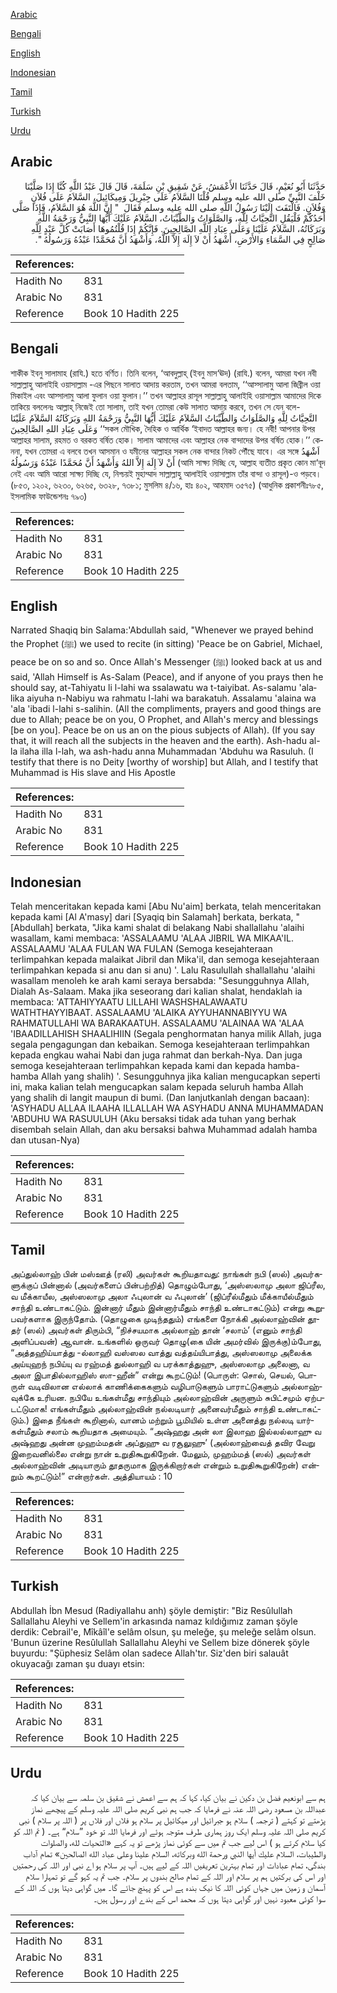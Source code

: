 [Arabic](#arabic)

[Bengali](#bengali)

[English](#english)

[Indonesian](#indonesian)

[Tamil](#tamil)

[Turkish](#turkish)

[Urdu](#urdu)

## Arabic


<div dir="rtl" lang="ar" style={{fontSize:'larger',backgroundColor:'#f8f9fa',padding:20}}>
حَدَّثَنَا أَبُو نُعَيْمٍ، قَالَ حَدَّثَنَا الأَعْمَشُ، عَنْ شَقِيقِ بْنِ سَلَمَةَ، قَالَ قَالَ عَبْدُ اللَّهِ كُنَّا إِذَا صَلَّيْنَا خَلْفَ النَّبِيِّ صلى الله عليه وسلم قُلْنَا السَّلاَمُ عَلَى جِبْرِيلَ وَمِيكَائِيلَ، السَّلاَمُ عَلَى فُلاَنٍ وَفُلاَنٍ‏.‏ فَالْتَفَتَ إِلَيْنَا رَسُولُ اللَّهِ صلى الله عليه وسلم فَقَالَ ‏ "‏ إِنَّ اللَّهَ هُوَ السَّلاَمُ، فَإِذَا صَلَّى أَحَدُكُمْ فَلْيَقُلِ التَّحِيَّاتُ لِلَّهِ، وَالصَّلَوَاتُ وَالطَّيِّبَاتُ، السَّلاَمُ عَلَيْكَ أَيُّهَا النَّبِيُّ وَرَحْمَةُ اللَّهِ وَبَرَكَاتُهُ، السَّلاَمُ عَلَيْنَا وَعَلَى عِبَادِ اللَّهِ الصَّالِحِينَ‏.‏ فَإِنَّكُمْ إِذَا قُلْتُمُوهَا أَصَابَتْ كُلَّ عَبْدٍ لِلَّهِ صَالِحٍ فِي السَّمَاءِ وَالأَرْضِ، أَشْهَدُ أَنْ لاَ إِلَهَ إِلاَّ اللَّهُ، وَأَشْهَدُ أَنَّ مُحَمَّدًا عَبْدُهُ وَرَسُولُهُ ‏"‏‏.‏
</div>
<div style={{backgroundColor:'#f8f9fa',padding:20, marginBottom: 10}}><table> <thead> <tr> <th>References:</th> <th></th> </tr> </thead> <tbody><tr><td>Hadith No</td><td>831</td></tr><tr><td>Arabic No</td><td>831</td></tr><tr><td>Reference</td><td>Book 10 Hadith 225</td></tr></tbody></table></div>

## Bengali


<div dir="ltr" lang="bn" style={{fontSize:'larger',backgroundColor:'#f8f9fa',padding:20}}>
শাকীক ইবনু সালামাহ (রাযি.) হতে বর্ণিত। তিনি বলেন, ‘আবদুল্লাহ্ (ইবনু মাস‘ঊদ) (রাযি.) বলেন, আমরা যখন নবী সাল্লাল্লাহু আলাইহি ওয়াসাল্লাম -এর পিছনে সালাত আদায় করতাম, তখন আমরা বলতাম, ‘‘আস্সালামু আলা জিব্রীল ওয়া মিকাইল এবং আস্সালামু আলা ফুলান ওয়া ফুলান।’’ তখন আল্লাহর রাসূল সাল্লাল্লাহু আলাইহি ওয়াসাল্লাম আমাদের দিকে তাকিয়ে বললেনঃ আল্লাহ্ নিজেই তো সালাম, তাই যখন তোমরা কেউ সালাত আদায় করবে, তখন সে যেন বলে- التَّحِيَّاتُ لِلَّهِ وَالصَّلَوَاتُ وَالطَّيِّبَاتُ السَّلاَمُ عَلَيْكَ أَيُّهَا النَّبِيُّ وَرَحْمَةُ اللهِ وَبَرَكَاتُهُ السَّلاَمُ عَلَيْنَا وَعَلَى عِبَادِ اللهِ الصَّالِحِينَ ‘‘সকল মৌখিক, দৈহিক ও আর্থিক ‘ইবাদত আল্লাহর জন্য। হে নবী! আপনার উপর আল্লাহর সালাম, রহমত ও বরকত বর্ষিত হোক। সালাম আমাদের এবং আল্লাহর নেক বান্দাদের উপর বর্ষিত হোক।’’ কেননা, যখন তোমরা এ বলবে তখন আসমান ও যমীনের আল্লাহর সকল নেক বান্দার নিকট পৌঁছে যাবে। এর সঙ্গে اَشْهَدُ أَنْ لآ إِلَهَ إِلاَّ اللهُ وَأَشْهَدُ أَنَّ مُحَمَّدًا عَبْدُهُ وَرَسُولُهُ (আমি সাক্ষ্য দিচ্ছি যে, আল্লাহ ব্যতীত প্রকৃত কোন মা‘বূদ নেই এবং আমি আরো সাক্ষ্য দিচ্ছি যে, নিশ্চয়ই মুহাম্মাদ সাল্লাল্লাহু আলাইহি ওয়াসাল্লাম তাঁর বান্দা ও রাসূল)-ও পড়বে। (৮৫৩, ১২০২, ৬২৩০, ৬২৬৫, ৬৩২৮, ৭৩৮১; মুসলিম ৪/১৬, হাঃ ৪০২, আহমাদ ৩৫৭৫) (আধুনিক প্রকাশনীঃ৭৮৫, ইসলামিক ফাউন্ডেশনঃ ৭৯৩)
</div>
<div style={{backgroundColor:'#f8f9fa',padding:20, marginBottom: 10}}><table> <thead> <tr> <th>References:</th> <th></th> </tr> </thead> <tbody><tr><td>Hadith No</td><td>831</td></tr><tr><td>Arabic No</td><td>831</td></tr><tr><td>Reference</td><td>Book 10 Hadith 225</td></tr></tbody></table></div>

## English


<div dir="ltr" lang="en" style={{fontSize:'larger',backgroundColor:'#f8f9fa',padding:20}}>
Narrated Shaqiq bin Salama:'Abdullah said, "Whenever we prayed behind the Prophet (ﷺ) we used to recite (in sitting) 'Peace be on Gabriel, Michael, peace be on so and so. Once Allah's Messenger (ﷺ) looked back at us and said, 'Allah Himself is As-Salam (Peace), and if anyone of you prays then he should say, at-Tahiyatu li l-lahi wa ssalawatu wa t-taiyibat. As-salamu 'alalika aiyuha n-Nabiyu wa rahmatu l-lahi wa barakatuh. Assalamu 'alaina wa 'ala 'ibadi l-lahi s-salihin. (All the compliments, prayers and good things are due to Allah; peace be on you, O Prophet, and Allah's mercy and blessings [be on you]. Peace be on us an on the pious subjects of Allah). (If you say that, it will reach all the subjects in the heaven and the earth). Ash-hadu al-la ilaha illa l-lah, wa ash-hadu anna Muhammadan 'Abduhu wa Rasuluh. (I testify that there is no Deity [worthy of worship] but Allah, and I testify that Muhammad is His slave and His Apostle
</div>
<div style={{backgroundColor:'#f8f9fa',padding:20, marginBottom: 10}}><table> <thead> <tr> <th>References:</th> <th></th> </tr> </thead> <tbody><tr><td>Hadith No</td><td>831</td></tr><tr><td>Arabic No</td><td>831</td></tr><tr><td>Reference</td><td>Book 10 Hadith 225</td></tr></tbody></table></div>

## Indonesian


<div dir="ltr" lang="id" style={{fontSize:'larger',backgroundColor:'#f8f9fa',padding:20}}>
Telah menceritakan kepada kami [Abu Nu'aim] berkata, telah menceritakan kepada kami [Al A'masy] dari [Syaqiq bin Salamah] berkata, berkata, " [Abdullah] berkata, "Jika kami shalat di belakang Nabi shallallahu 'alaihi wasallam, kami membaca: 'ASSALAAMU 'ALAA JIBRIL WA MIKAA'IL. ASSALAAMU 'ALAA FULAN WA FULAN (Semoga kesejahteraan terlimpahkan kepada malaikat Jibril dan Mika'il, dan semoga kesejahteraan terlimpahkan kepada si anu dan si anu) '. Lalu Rasulullah shallallahu 'alaihi wasallam menoleh ke arah kami seraya bersabda: "Sesungguhnya Allah, Dialah As-Salaam. Maka jika seseorang dari kalian shalat, hendaklah ia membaca: 'ATTAHIYYAATU LILLAHI WASHSHALAWAATU WATHTHAYYIBAAT. ASSALAAMU 'ALAIKA AYYUHANNABIYYU WA RAHMATULLAHI WA BARAKAATUH. ASSALAAMU 'ALAINAA WA 'ALAA 'IBAADILLAHISH SHAALIHIIN (Segala penghormatan hanya milik Allah, juga segala pengagungan dan kebaikan. Semoga kesejahteraan terlimpahkan kepada engkau wahai Nabi dan juga rahmat dan berkah-Nya. Dan juga semoga kesejahteraan terlimpahkan kepada kami dan kepada hamba-hamba Allah yang shalih) '. Sesungguhnya jika kalian mengucapkan seperti ini, maka kalian telah mengucapkan salam kepada seluruh hamba Allah yang shalih di langit maupun di bumi. (Dan lanjutkanlah dengan bacaan): 'ASYHADU ALLAA ILAAHA ILLALLAH WA ASYHADU ANNA MUHAMMADAN 'ABDUHU WA RASUULUH (Aku bersaksi tidak ada tuhan yang berhak disembah selain Allah, dan aku bersaksi bahwa Muhammad adalah hamba dan utusan-Nya)
</div>
<div style={{backgroundColor:'#f8f9fa',padding:20, marginBottom: 10}}><table> <thead> <tr> <th>References:</th> <th></th> </tr> </thead> <tbody><tr><td>Hadith No</td><td>831</td></tr><tr><td>Arabic No</td><td>831</td></tr><tr><td>Reference</td><td>Book 10 Hadith 225</td></tr></tbody></table></div>

## Tamil


<div dir="ltr" lang="ta" style={{fontSize:'larger',backgroundColor:'#f8f9fa',padding:20}}>
அப்துல்லாஹ் பின் மஸ்ஊத் (ரலி) அவர்கள் கூறியதாவது: நாங்கள் நபி (ஸல்) அவர்களுக்குப் பின்னால் (அவர்களைப் பின்பற்றித்) தொழும்போது, ‘அஸ்ஸலாமு அலா ஜிப்ரீல, வ மீக்காயீல, அஸ்ஸலாமு அலா ஃபுலான் வ ஃபுலான்’ (ஜிப்ரீல்மீதும் மீக்காயீல்மீதும் சாந்தி உண்டாகட்டும். இன்னார் மீதும் இன்னார்மீதும் சாந்தி உண்டாகட்டும்) என்று கூறுபவர்களாக இருந்தோம். (தொழுகை முடிந்ததும்) எங்களை நோக்கி அல்லாஹ்வின் தூதர் (ஸல்) அவர்கள் திரும்பி, “நிச்சயமாக அல்லாஹ் தான் ‘சலாம்’ (எனும் சாந்தி அளிப்பவன்) ஆவான். உங்களில் ஒருவர் தொழு(கை யின் அமர்வில் இருக்கு)ம்போது, “அத்தஹிய்யாத்து -ல்லாஹி வஸ்ஸல வாத்து வத்தய்யிபாத்து, அஸ்ஸலாமு அலைக்க அய்யுஹந் நபிய்யு வ ரஹ்மத் துல்லாஹி வ பரக்காத்துஹு, அஸ்ஸலாமு அலைனா, வ அலா இபாதில்லாஹிஸ் ஸா-ஹீன்” என்று கூறட்டும்! (பொருள்: சொல், செயல், பொருள் வடிவிலான எல்லாக் காணிக்கைகளும் வழிபாடுகளும் பாராட்டுகளும் அல்லாஹ்வுக்கே உரியன. நபியே உங்கள்மீது சாந்தியும் அல்லாஹ்வின் அருளும் சுபிட்சமும் ஏற்படட்டுமாக! எங்கள்மீதும் அல்லாஹ்வின் நல்லடியார் அனைவர்மீதும் சாந்தி உண்டாகட்டும்.) இதை நீங்கள் கூறினால், வானம் மற்றும் பூமியில் உள்ள அனைத்து நல்லடி யார்கள்மீதும் சலாம் கூறியதாக அமையும். “அஷ்ஹது அன் லா இலாஹ இல்லல்லாஹு வ அஷ்ஹது அன்ன முஹம்மதன் அப்துஹு வ ரசூலுஹு’ (அல்லாஹ்வைத் தவிர வேறு இறைவனில்லை என்று நான் உறுதிகூறுகிறேன். மேலும், முஹம்மத் (ஸல்) அவர்கள் அல்லாஹ்வின் அடியாரும் தூதருமாக இருக்கிறார்கள் என்றும் உறுதிகூறுகிறேன்) என்றும் கூறட்டும்!” என்றார்கள். அத்தியாயம் : 10
</div>
<div style={{backgroundColor:'#f8f9fa',padding:20, marginBottom: 10}}><table> <thead> <tr> <th>References:</th> <th></th> </tr> </thead> <tbody><tr><td>Hadith No</td><td>831</td></tr><tr><td>Arabic No</td><td>831</td></tr><tr><td>Reference</td><td>Book 10 Hadith 225</td></tr></tbody></table></div>

## Turkish


<div dir="ltr" lang="tr" style={{fontSize:'larger',backgroundColor:'#f8f9fa',padding:20}}>
Abdullah İbn Mesud (Radiyallahu anh) şöyle demiştir: "Biz Resûlullah Sallallahu Aleyhi ve Sellem'in arkasında namaz kıldığımız zaman şöyle derdik: Cebrail'e, Mîkâîl'e selâm olsun, şu meleğe, şu meleğe selâm olsun. 'Bunun üzerine Resûlullah Sallallahu Aleyhi ve Sellem bize dönerek şöyle buyurdu: "Şüphesiz Selâm olan sadece Allah'tır. Siz'den biri salauât okuyacağı zaman şu duayı etsin:
</div>
<div style={{backgroundColor:'#f8f9fa',padding:20, marginBottom: 10}}><table> <thead> <tr> <th>References:</th> <th></th> </tr> </thead> <tbody><tr><td>Hadith No</td><td>831</td></tr><tr><td>Arabic No</td><td>831</td></tr><tr><td>Reference</td><td>Book 10 Hadith 225</td></tr></tbody></table></div>

## Urdu


<div dir="rtl" lang="ur" style={{fontSize:'larger',backgroundColor:'#f8f9fa',padding:20}}>
ہم سے ابونعیم فضل بن دکین نے بیان کیا، کہا کہ ہم سے اعمش نے شقیق بن سلمہ سے بیان کیا کہ عبداللہ بن مسعود رضی اللہ عنہ نے فرمایا کہ جب ہم نبی کریم صلی اللہ علیہ وسلم کے پیچھے نماز پڑھتے تو کہتے ( ترجمہ ) سلام ہو جبرائیل اور میکائیل پر سلام ہو فلاں اور فلاں پر ( اللہ پر سلام ) نبی کریم صلی اللہ علیہ وسلم ایک روز ہماری طرف متوجہ ہوئے اور فرمایا اللہ تو خود ”سلام“ ہے۔ ( تم اللہ کو کیا سلام کرتے ہو ) اس لیے جب تم میں سے کوئی نماز پڑھے تو یہ کہے «التحيات لله،‏‏‏‏ والصلوات والطيبات،‏‏‏‏ السلام عليك أيها النبي ورحمة الله وبركاته،‏‏‏‏ السلام علينا وعلى عباد الله الصالحين‏» تمام آداب بندگی، تمام عبادات اور تمام بہترین تعریفیں اللہ کے لیے ہیں۔ آپ پر سلام ہو اے نبی اور اللہ کی رحمتیں اور اس کی برکتیں ہم پر سلام اور اللہ کے تمام صالح بندوں پر سلام۔ جب تم یہ کہو گے تو تمہارا سلام آسمان و زمین میں جہاں کوئی اللہ کا نیک بندہ ہے اس کو پہنچ جائے گا۔ میں گواہی دیتا ہوں کہ اللہ کے سوا کوئی معبود نہیں اور گواہی دیتا ہوں کہ محمد اس کے بندے اور رسول ہیں۔
</div>
<div style={{backgroundColor:'#f8f9fa',padding:20, marginBottom: 10}}><table> <thead> <tr> <th>References:</th> <th></th> </tr> </thead> <tbody><tr><td>Hadith No</td><td>831</td></tr><tr><td>Arabic No</td><td>831</td></tr><tr><td>Reference</td><td>Book 10 Hadith 225</td></tr></tbody></table></div>